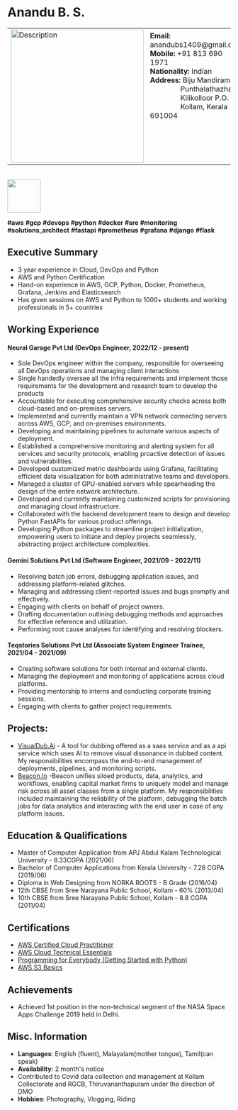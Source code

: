 # Anandu B. S.  
<table style="border-collapse: collapse; width: 100%;"> 
	<tr style="border: none;"> 
		<td style="border: none; vertical-align: top;"> 
			<img src="https://publicimageurls.s3.ap-south-1.amazonaws.com/dp_square.png" alt="Description" width="300" height="300" /> 
		</td> 
		<td style="border: none; padding: 6px; vertical-align: top;"> 
			<strong>Email:</strong> anandubs1409@gmail.com <br> 
			<strong>Mobile:</strong> +91 813 690 1971 <br> 
			<strong>Nationality:</strong> Indian<br>
			<strong>Address:</strong> <span> Biju Mandiram, <br> &nbsp;&nbsp;&nbsp;&nbsp;&nbsp;&nbsp;&nbsp;&nbsp;&nbsp;&nbsp;&nbsp;&nbsp;&nbsp;&nbsp;&nbsp;&nbsp;Punthalathazham,<br> &nbsp;&nbsp;&nbsp;&nbsp;&nbsp;&nbsp;&nbsp;&nbsp;&nbsp;&nbsp;&nbsp;&nbsp;&nbsp;&nbsp;&nbsp;&nbsp;Kilikolloor P.O.<br> &nbsp;&nbsp;&nbsp;&nbsp;&nbsp;&nbsp;&nbsp;&nbsp;&nbsp;&nbsp;&nbsp;&nbsp;&nbsp;&nbsp;&nbsp;&nbsp;Kollam, Kerala - 691004 </span>
		</td> 
	</tr> 
</table>
<br>

<img src="https://slack-imgs.com/?c=1&o1=ro&url=https%3A%2F%2Fd1.awsstatic.com%2Ftraining-and-certification%2Fcertification-badges%2FAWS-Certified-Cloud-Practitioner_badge.634f8a21af2e0e956ed8905a72366146ba22b74c.png" width="75" height="75">

**#aws** **#gcp** **#devops** **#python** **#docker** **#sre** **#monitoring** **#solutions_architect** **#fastapi** **#prometheus** **#grafana** **#django** **#flask** 

## Executive Summary

* 3 year experience in Cloud, DevOps and Python
* AWS and Python Certification
* Hand-on experience in AWS, GCP, Python, Docker, Prometheus, Grafana, Jenkins and Elasticsearch
* Has given sessions on AWS and Python to 1000+ students and working professionals in 5+ countries

## Working Experience

#### Neural Garage Pvt Ltd (DevOps Engineer, 2022/12 - present) 

* Sole DevOps engineer within the company, responsible for overseeing all DevOps operations and managing client interactions
* Single handedly oversee all the infra requirements and implement those requirements for the development and research team to develop the products
* Accountable for executing comprehensive security checks across both cloud-based and on-premises servers.
* Implemented and currently maintain a VPN network connecting servers across AWS, GCP, and on-premises environments. 
* Developing and maintaining pipelines to automate various aspects of deployment.
* Established a comprehensive monitoring and alerting system for all services and security protocols, enabling proactive detection of issues and vulnerabilities.
* Developed customized metric dashboards using Grafana, facilitating efficient data visualization for both administrative teams and developers.
* Managed a cluster of GPU-enabled servers while spearheading the design of the entire network architecture.
* Developed and currently maintaining customized scripts for provisioning and managing cloud infrastructure.
* Collaborated with the backend development team to design and develop Python FastAPIs for various product offerings.
* Developing Python packages to streamline project initialization, empowering users to initiate and deploy projects seamlessly, abstracting project architecture complexities.

#### Gemini Solutions Pvt Ltd (Software Engineer, 2021/09 - 2022/11) 

* Resolving batch job errors, debugging application issues, and addressing platform-related glitches.
* Managing and addressing client-reported issues and bugs promptly and effectively.
* Engaging with clients on behalf of project owners.
* Drafting documentation outlining debugging methods and approaches for effective reference and utilization.
* Performing root cause analyses for identifying and resolving blockers.

#### Teqstories Solutions Pvt Ltd (Associate System Engineer Trainee, 2021/04 - 2021/09)

* Creating software solutions for both internal and external clients.
* Managing the deployment and monitoring of applications across cloud platforms.
* Providing mentorship to interns and conducting corporate training sessions.
* Engaging with clients to gather project requirements.

## Projects: 

* [VisualDub.Ai](https://visualdub.ai) - A tool for dubbing offered as a saas service and as a api service which uses AI to remove visual dissonance in dubbed content. My responsibilities encompass the end-to-end management of deployments, pipelines, and monitoring scripts.
* [Beacon.Io](https://www.beacon.io/) -Beacon unifies siloed products, data, analytics, and workflows, enabling capital market firms to uniquely model and manage risk across all asset classes from a single platform. My responsibilities included maintaining the reliability of the platform, debugging the batch jobs for data analytics and interacting with the end user in case of any platform issues.

## Education & Qualifications

* Master of Computer Application from APJ Abdul Kalam Technological University - 8.33CGPA  (2021/06)
* Bachelor of Computer Applications from Kerala University - 7.28 CGPA (2019/06)
* Diploma in Web Designing from NORKA ROOTS - B Grade (2016/04)
* 12th CBSE from Sree Narayana Public School, Kollam - 60% (2013/04)
* 10th CBSE from Sree Narayana Public School, Kollam - 8.8 CGPA (2011/04)

## Certifications

* [AWS Certified Cloud Practitioner](https://www.certmetrics.com/amazon/electronic_certificate.aspx?cert=ADA3B299A60ED7B82290AAD11A0CDCAFOCEEE511A85466B7FFDC18D58878920B0)
* [AWS Cloud Technical Essentials](https://coursera.org/share/cae4c1950b1749313ee111e4874aae79)
* [Programming for Everybody (Getting Started with Python)](https://coursera.org/share/982a69546fb228fa2817817b24c83175)
* [AWS S3 Basics](https://coursera.org/share/ec46f202d3ac0d862cf688fdff599a5d)

## Achievements

* Achieved 1st position in the non-technical segment of the NASA Space Apps Challenge 2019 held in Delhi.

## Misc. Information

* <b>Languages</b>: English (fluent), Malayalam(mother tongue), Tamil(can speak)
* <b>Availability</b>: 2 month's notice
* Contributed to Covid data collection and management at Kollam Collectorate and RGCB, Thiruvananthapuram under the direction of DMO
* <b>Hobbies</b>: Photography, Vlogging, Riding
